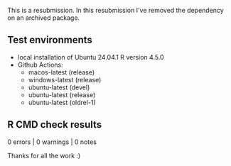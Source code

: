 
This is a resubmission. 
In this resubmission I've removed the dependency on an archived package.


## Test environments

* local installation of Ubuntu 24.04.1 R version 4.5.0
* Github Actions:
    - macos-latest (release)
    - windows-latest (release)
    - ubuntu-latest (devel)
    - ubuntu-latest (release)
    - ubuntu-latest (oldrel-1)

## R CMD check results

0 errors | 0 warnings | 0 notes 

Thanks for all the work :)
